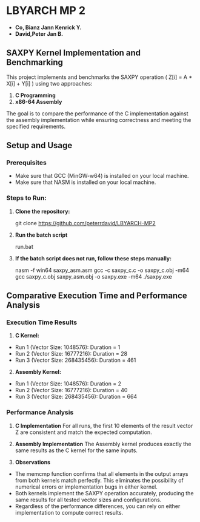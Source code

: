 # LBYARCH MP 2
- **Co, Bianz Jann Kenrick Y.**
- **David,Peter Jan B.**

## SAXPY Kernel Implementation and Benchmarking
This project implements and benchmarks the SAXPY operation \( Z[i] = A * X[i] + Y[i] \) using two approaches:
1. **C Programming**
2. **x86-64 Assembly**

The goal is to compare the performance of the C implementation against the assembly implementation while ensuring correctness and meeting the specified requirements.

## Setup and Usage
### Prerequisites
- Make sure that GCC (MinGW-w64) is installed on your local machine.
- Make sure that NASM is installed on your local machine.

### Steps to Run:
1. **Clone the repository:**

    git clone https://github.com/peterrdavid/LBYARCH-MP2

2. **Run the batch script**

    run.bat

3. **If the batch script does not run, follow these steps manually:**

    nasm -f win64 saxpy_asm.asm
    gcc -c saxpy_c.c -o saxpy_c.obj -m64
    gcc saxpy_c.obj saxpy_asm.obj -o saxpy.exe -m64
    ./saxpy.exe

## Comparative Execution Time and Performance Analysis
### Execution Time Results
1. **C Kernel:**
- Run 1 (Vector Size: 1048576): Duration = 1
- Run 2 (Vector Size: 16777216): Duration = 28
- Run 3 (Vector Size: 268435456): Duration = 461

2. **Assembly Kernel:**
- Run 1 (Vector Size: 1048576): Duration = 2
- Run 2 (Vector Size: 16777216): Duration = 40
- Run 3 (Vector Size: 268435456): Duration = 664

### Performance Analysis
1. **C Implementation**
For all runs, the first 10 elements of the result vector Z are consistent and match the expected computation.

2. **Assembly Implementation**
The Assembly kernel produces exactly the same results as the C kernel for the same inputs.

3. **Observations**
- The memcmp function confirms that all elements in the output arrays from both kernels match perfectly. This eliminates the possibility of numerical errors or implementation bugs in either kernel.
- Both kernels implement the SAXPY operation accurately, producing the same results for all tested vector sizes and configurations.
- Regardless of the performance differences, you can rely on either implementation to compute correct results.





